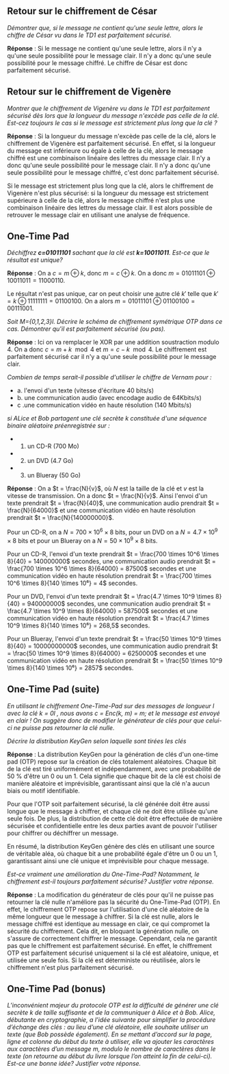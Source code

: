 ## Retour sur le chiffrement de César

*Démontrer que, si le message ne contient qu'une seule lettre, alors le chiffre de César vu dans le TD1 est parfaitement sécurisé.*

**Réponse** : Si le message ne contient qu'une seule lettre, alors il n'y a qu'une seule possibilité pour le message clair. Il n'y a donc qu'une seule possibilité pour le message chiffré. Le chiffre de César est donc parfaitement sécurisé.

## Retour sur le chiffrement de Vigenère

*Montrer que le chiffrement de Vigenère vu dans le TD1 est parfaitement sécurisé dès lors que la longueur du message n'excède pas celle de la clé. Est-cez toujours le cas si le message est strictement plus long que la clé ?*

**Réponse** : Si la longueur du message n'excède pas celle de la clé, alors le chiffrement de Vigenère est parfaitement sécurisé. En effet, si la longueur du message est inférieure ou égale à celle de la clé, alors le message chiffré est une combinaison linéaire des lettres du message clair. Il n'y a donc qu'une seule possibilité pour le message clair. Il n'y a donc qu'une seule possibilité pour le message chiffré, c'est donc parfaitement sécurisé.

Si le message est strictement plus long que la clé, alors le chiffrement de Vigenère n'est plus sécurisé: si la longueur du message est strictement supérieure à celle de la clé, alors le message chiffré n'est plus une combinaison linéaire des lettres du message clair. Il est alors possible de retrouver le message clair en utilisant une analyse de fréquence.

## One-Time Pad

*Déchiffrez **c=01011101** sachant que la clé est **k=10011011**. Est-ce que le résultat est unique?*

**Réponse** : On a $c = m \oplus k$, donc $m = c \oplus k$. On a donc $m = 01011101 \oplus 10011011 = 11000110$.

Le résultat n'est pas unique, car on peut choisir une autre clé $k'$ telle que $k' = k \oplus 11111111 = 01100100$. On a alors $m = 01011101 \oplus 01100100 = 00111001$.

*Soit M={0,1,2,3}l. Décrire le schéma de chiffrement symétrique OTP dans ce cas. Démontrer qu'il est parfaitement sécurisé (ou pas).*

**Réponse** : Ici on va remplacer le XOR par une addition soustraction modulo 4. On a donc $c = m + k \mod 4$ et $m = c - k \mod 4$. Le chiffrement est parfaitement sécurisé car il n'y a qu'une seule possibilité pour le message clair.

*Combien de temps serait-il possible d'utiliser le chiffre de Vernam pour :*
   - a. l'envoi d'un texte (vitesse d'écriture 40 bits/s) 
   - b. une communication audio (avec encodage audio de 64Kbits/s)
   - c .une communication vidéo en haute résolution (140 Mbits/s)
 
*si ALice et Bob partagent une clé secrète k constituée d'une séquence binaire aléatoire préenregistrée sur :*
   - 1. un CD-R (700 Mo)
   - 2. un DVD (4.7 Go)
   - 3. un Blueray (50 Go)

**Réponse** : On a $t = \frac{N}{v}$, où $N$ est la taille de la clé et $v$ est la vitesse de transmission. On a donc $t = \frac{N}{v}$.
Ainsi l'envoi d'un texte prendrait $t = \frac{N}{40}$, une communication audio prendrait $t = \frac{N}{64000}$ et une communication vidéo en haute résolution prendrait $t = \frac{N}{140000000}$.

Pour un CD-R, on a $N = 700 \times 10^6 \times 8$ bits, pour un DVD on a $N = 4.7 \times 10^9 \times 8$ bits et pour un Blueray on a $N = 50 \times 10^9 \times 8$ bits.

Pour un CD-R, l'envoi d'un texte prendrait $t = \frac{700 \times 10^6 \times 8}{40} = 140000000$ secondes, une communication audio prendrait $t = \frac{700 \times 10^6 \times 8}{64000} = 87500$ secondes et une communication vidéo en haute résolution prendrait $t = \frac{700 \times 10^6 \times 8}{140 \times 10⁶} = 4$ secondes.

Pour un DVD, l'envoi d'un texte prendrait $t = \frac{4.7 \times 10^9 \times 8}{40} = 940000000$ secondes, une communication audio prendrait $t = \frac{4.7 \times 10^9 \times 8}{64000} = 587500$ secondes et une communication vidéo en haute résolution prendrait $t = \frac{4.7 \times 10^9 \times 8}{140 \times 10⁶} = 268,5$ secondes.

Pour un Blueray, l'envoi d'un texte prendrait $t = \frac{50 \times 10^9 \times 8}{40} = 10000000000$ secondes, une communication audio prendrait $t = \frac{50 \times 10^9 \times 8}{64000} = 6250000$ secondes et une communication vidéo en haute résolution prendrait $t = \frac{50 \times 10^9 \times 8}{140 \times 10⁶} = 2857$ secondes.



## One-Time Pad (suite)
*En utilisant le chiffrement One-Time-Pad sur des messages de longueur l avec la clé k = 0l , nous avons c = Enc(k, m) = m; et le message est envoyé en clair ! On suggère donc de modifier le générateur de clés pour que celui-ci ne puisse pas retourner la clé nulle.*

*Décrire la distribution KeyGen selon laquelle sont tirées les clés*

**Réponse** : La distribution KeyGen pour la génération de clés d'un one-time pad (OTP) repose sur la création de clés totalement aléatoires. Chaque bit de la clé est tiré uniformément et indépendamment, avec une probabilité de 50 % d'être un 0 ou un 1. Cela signifie que chaque bit de la clé est choisi de manière aléatoire et imprévisible, garantissant ainsi que la clé n'a aucun biais ou motif identifiable.

Pour que l'OTP soit parfaitement sécurisé, la clé générée doit être aussi longue que le message à chiffrer, et chaque clé ne doit être utilisée qu'une seule fois. De plus, la distribution de cette clé doit être effectuée de manière sécurisée et confidentielle entre les deux parties avant de pouvoir l'utiliser pour chiffrer ou déchiffrer un message.

En résumé, la distribution KeyGen génère des clés en utilisant une source de véritable aléa, où chaque bit a une probabilité égale d'être un 0 ou un 1, garantissant ainsi une clé unique et imprévisible pour chaque message.

*Est-ce vraiment une amélioration du One-Time-Pad? Notamment, le chiffrement est-il toujours parfaitement sécurisé? Justifier votre réponse.*

**Réponse** : 
La modification du générateur de clés pour qu'il ne puisse pas retourner la clé nulle n'améliore pas la sécurité du One-Time-Pad (OTP). En effet, le chiffrement OTP repose sur l'utilisation d'une clé aléatoire de la même longueur que le message à chiffrer. Si la clé est nulle, alors le message chiffré est identique au message en clair, ce qui compromet la sécurité du chiffrement.
Cela dit, en bloquant la génération nulle, on s'assure de correctement chiffrer le message. Cependant, cela ne garantit pas que le chiffrement est parfaitement sécurisé. En effet, le chiffrement OTP est parfaitement sécurisé uniquement si la clé est aléatoire, unique, et utilisée une seule fois. Si la clé est déterministe ou réutilisée, alors le chiffrement n'est plus parfaitement sécurisé.


## One-Time Pad (bonus)

*L’inconvénient majeur du protocole OTP est la difficulté de générer une clé secrète k de taille suffisante et de la communiquer à Alice et à Bob. Alice, débutante en cryptographie, a l’idée suivante pour simplifier la procédure d’échange des clés : au lieu d’une clé aléatoire, elle souhaite utiliser un texte (que Bob possède également). En se mettant d’accord sur la page, ligne et colonne du début du texte à utiliser, elle va ajouter les caractères aux caractères d’un message m, modulo le nombre de caractères dans le texte (on retourne au début du livre lorsque l’on atteint la fin de celui-ci). Est-ce une bonne idée? Justifier votre réponse.*

